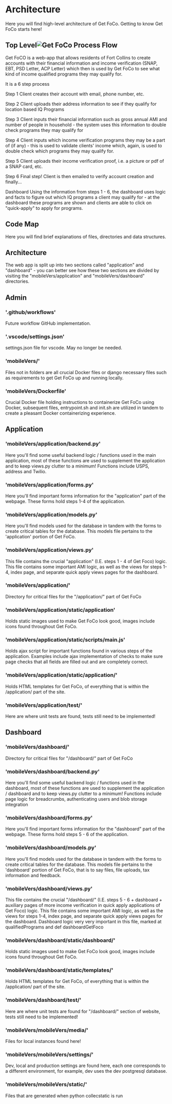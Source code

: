 # Architecture

Here you will find high-level architecture of Get FoCo.
Getting to know Get FoCo starts here!

## Top Level![Get FoCo Process Flow](https://user-images.githubusercontent.com/72939569/198737977-8c08368e-d138-4493-a637-df12e332ef4a.png)


Get FoCO is a web-app that allows residents of Fort Collins to create accounts with their financial information and income verification (SNAP, EBT, PSD Letter, ACP Letter) which then is used by Get FoCo to see what kind of income qualified programs they may qualify for.

It is a 6 step process

Step 1
Client creates their account with email, phone number, etc.

Step 2
Client uploads their address information to see if they qualify for location based IQ Programs

Step 3
Client inputs their financial information such as gross annual AMI and number of people in household - the system uses this information to double check programs they may qualify for

Step 4
Client inputs which income verification programs they may be a part of (if any) - this is used to validate clients' income which, again, is used to double check which programs they may qualify for.

Step 5
Client uploads their income verification proof, i.e. a picture or pdf of a SNAP card, etc.

Step 6
Final step! Client is then emailed to verify account creation and finally...

Dashboard
Using the information from steps 1 - 6, the dashboard uses logic and facts to figure out which IQ programs a client may qualify for - at the dashboard these programs are shown and clients are able to click on "quick-apply" to apply for programs.

## Code Map
Here you will find brief explanations of files, directories and data structures.

## Architecture
The web app is split up into two sections called "application" and "dashboard" - you can better see how these two sections are divided by visiting the "mobileVers/application" and "mobileVers/dashboard" directories. 



## Admin

### '.github/workflows'
Future workflow GitHub implementation.

### '.vscode/settings.json'
settings.json file for vscode. May no longer be needed.

### 'mobileVers/'
Files not in folders are all crucial Docker files or django necessary files such as requirements to get Get FoCo up and running locally.

### 'mobileVers/Dockerfile'
Crucial Docker file holding instructions to containerize Get FoCo using Docker, subsequent files, entrypoint.sh and init.sh are utilized in tandem to create a pleasant Docker containerizing experience.

## Application

### 'mobileVers/application/backend.py'
Here you'll find some useful backend logic / functions used in the main application, most of these functions are used to 
supplement the application and to keep views.py clutter to a minimum! Functions include USPS, address and Twilio.

### 'mobileVers/application/forms.py'
Here you'll find important forms information for the "application" part of the webpage. These forms hold steps 1-4 of the application.

### 'mobileVers/application/models.py'
Here you'll find models used for the database in tandem with the forms to create critical tables for the database. This models file pertains to the 'application' portion of Get FoCo.

### 'mobileVers/application/views.py'
This file contains the crucial "application" (I.E. steps 1 - 4 of Get Foco) logic. This file contains some important AMI logic, as well as the views for steps 1-4, index page, and separate quick apply views pages for the dashboard.

### 'mobileVers/application/'
Directory for critical files for the "/application/" part of Get FoCo

### 'mobileVers/application/static/application'
Holds static images used to make Get FoCo look good, images include icons found throughout Get FoCo.

### 'mobileVers/application/static/scripts/main.js'
Holds ajax script for important functions found in various steps of the application. Examples include ajax implementation of checks to make sure page checks that all fields are filled out and are completely correct. 

### 'mobileVers/application/static/application/'
Holds HTML templates for Get FoCo, of everything that is within the /application/ part of the site. 

### 'mobileVers/application/test/'
Here are where unit tests are found, tests still need to be implemented!

## Dashboard

### 'mobileVers/dashboard/'
Directory for critical files for "/dashboard/" part of Get FoCo

### 'mobileVers/dashboard/backend.py'
Here you'll find some useful backend logic / functions used in the dashboard, most of these functions are used to 
supplement the application / dashboard and to keep views.py clutter to a minimum! Functions include page logic for breadcrumbs, authenticating users and blob storage integration

### 'mobileVers/dashboard/forms.py'
Here you'll find important forms information for the "dashboard" part of the webpage. These forms hold steps 5 - 6 of the application.

### 'mobileVers/dashboard/models.py'
Here you'll find models used for the database in tandem with the forms to create critical tables for the database. This models file pertains to the 'dashboard' portion of Get FoCo, that is to say files, file uploads, tax information and feedback.

### 'mobileVers/dashboard/views.py'
This file contains the crucial "/dashboard/" (I.E. steps 5 - 6 + dashboard + auxiliary pages of more income verification in quick apply applications of Get Foco) logic. This file contains some important AMI logic, as well as the views for steps 1-4, index page, and separate quick apply views pages for the dashboard. Dashboard logic very very important in this file, marked at qualifiedPrograms and def dashboardGetFoco

### 'mobileVers/dashboard/static/dashboard/'
Holds static images used to make Get FoCo look good, images include icons found throughout Get FoCo.

### 'mobileVers/dashboard/static/templates/'
Holds HTML templates for Get FoCo, of everything that is within the /application/ part of the site. 

### 'mobileVers/dashboard/test/'
Here are where unit tests are found for "/dashboard/" section of website, tests still need to be implemented!

### 'mobileVers/mobileVers/media/'
Files for local instances found here!

### 'mobileVers/mobileVers/settings/'
Dev, local and production settings are found here, each one corresponds to a different environment, for example, dev uses the dev postgresql database.

### 'mobileVers/mobileVers/static/'
Files that are generated when python collecstatic is run

